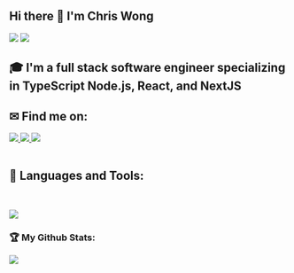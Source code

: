 ## Hi there 👋 I'm Chris Wong
<div>
<img src="https://visitor-badge.laobi.icu/badge?page_id=czwong.czwong"/> <span><img src="https://img.shields.io/github/followers/czwong?label=Followers&logo=Github"/></span>
</div>

## 🎓 I'm a full stack software engineer specializing in TypeScript Node.js, React, and NextJS

## ✉ Find me on:
<!-- LinkedIn -->
<a href="https://linkedin.com/in/chris-wong-1029" target="_blank">
  <img src="https://img.shields.io/badge/-Chris%20Wong-blue?style=for-the-badge&logo=Linkedin&logoColor=white"/>
</a>
<!-- Github -->
<a href="https://github.com/czwong">
  <img src="https://img.shields.io/badge/czwong-black?style=for-the-badge&logo=github&logoColor=white"/>
</a>
<!-- Email -->
<a href="mailto:chriswong90012@yahoo.com">
  <img src="https://img.shields.io/badge/EMAIL-chriswong90012@yahoo.com-1152ba?style=for-the-badge"/>
</a>
<br><br>

## 🧰 Languages and Tools:
<br />
<p align="left">
  <a href="https://skillicons.dev">
    <img src="https://skillicons.dev/icons?i=js,nextjs,react,tailwind,fastify,express,springboot,aws,mongodb,mysql,nodejs,postgres,redis,supabase,nginx,py" />
  </a>
</p>

<h3>🏆 My Github Stats:</h3>

<div>
<a href="https://github-readme-stats.vercel.app/api?username=czwong&theme=tokyonight">
  <img  align="left" src="https://github-readme-stats.vercel.app/api?username=czwong&count_private=true&show_icons=true&theme=tokyonight" />
</a>
 <!--
<a href="https://github-readme-stats.vercel.app/api/top-langs/?username=czwong&hide=php&theme=tokyonight">
  <img align="left" src="https://github-readme-stats.vercel.app/api/top-langs/?username=czwong&hide=php&theme=tokyonight" />
</a>
</div>
 
**czwong/czwong** is a ✨ _special_ ✨ repository because its `README.md` (this file) appears on your GitHub profile.

Here are some ideas to get you started:

- 🔭 I’m currently working on ...
- 🌱 I’m currently learning ...
- 👯 I’m looking to collaborate on ...
- 🤔 I’m looking for help with ...
- 💬 Ask me about ...
- 📫 How to reach me: ...
- 😄 Pronouns: ...
- ⚡ Fun fact: ...
-->
